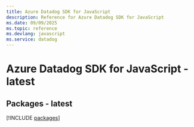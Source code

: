 ```yaml
---
title: Azure Datadog SDK for JavaScript
description: Reference for Azure Datadog SDK for JavaScript
ms.date: 09/09/2025
ms.topic: reference
ms.devlang: javascript
ms.service: datadog
---
```

# Azure Datadog SDK for JavaScript - latest
## Packages - latest
[!INCLUDE [packages](datadog-index.md)]